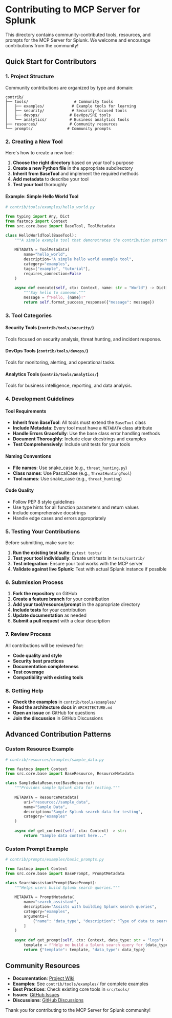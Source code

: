 # Contributing to MCP Server for Splunk

This directory contains community-contributed tools, resources, and prompts for the MCP Server for Splunk. We welcome and encourage contributions from the community!

## Quick Start for Contributors

### 1. Project Structure

Community contributions are organized by type and domain:

```
contrib/
├── tools/                    # Community tools
│   ├── examples/            # Example tools for learning
│   ├── security/            # Security-focused tools
│   ├── devops/             # DevOps/SRE tools
│   └── analytics/          # Business analytics tools
├── resources/              # Community resources
└── prompts/               # Community prompts
```

### 2. Creating a New Tool

Here's how to create a new tool:

1. **Choose the right directory** based on your tool's purpose
2. **Create a new Python file** in the appropriate subdirectory
3. **Inherit from BaseTool** and implement the required methods
4. **Add metadata** to describe your tool
5. **Test your tool** thoroughly

#### Example: Simple Hello World Tool

```python
# contrib/tools/examples/hello_world.py

from typing import Any, Dict
from fastmcp import Context
from src.core.base import BaseTool, ToolMetadata

class HelloWorldTool(BaseTool):
    """A simple example tool that demonstrates the contribution pattern."""
    
    METADATA = ToolMetadata(
        name="hello_world",
        description="A simple hello world example tool",
        category="examples", 
        tags=["example", "tutorial"],
        requires_connection=False
    )
    
    async def execute(self, ctx: Context, name: str = "World") -> Dict[str, Any]:
        """Say hello to someone."""
        message = f"Hello, {name}!"
        return self.format_success_response({"message": message})
```

### 3. Tool Categories

#### Security Tools (`contrib/tools/security/`)
Tools focused on security analysis, threat hunting, and incident response.

#### DevOps Tools (`contrib/tools/devops/`)
Tools for monitoring, alerting, and operational tasks.

#### Analytics Tools (`contrib/tools/analytics/`)
Tools for business intelligence, reporting, and data analysis.

### 4. Development Guidelines

#### Tool Requirements
- **Inherit from BaseTool**: All tools must extend the `BaseTool` class
- **Include Metadata**: Every tool must have a `METADATA` class attribute
- **Handle Errors Gracefully**: Use the base class error handling methods
- **Document Thoroughly**: Include clear docstrings and examples
- **Test Comprehensively**: Include unit tests for your tools

#### Naming Conventions
- **File names**: Use snake_case (e.g., `threat_hunting.py`)
- **Class names**: Use PascalCase (e.g., `ThreatHuntingTool`)
- **Tool names**: Use snake_case (e.g., `threat_hunting`)

#### Code Quality
- Follow PEP 8 style guidelines
- Use type hints for all function parameters and return values
- Include comprehensive docstrings
- Handle edge cases and errors appropriately

### 5. Testing Your Contributions

Before submitting, make sure to:

1. **Run the existing test suite**: `pytest tests/`
2. **Test your tool individually**: Create unit tests in `tests/contrib/`
3. **Test integration**: Ensure your tool works with the MCP server
4. **Validate against live Splunk**: Test with actual Splunk instance if possible

### 6. Submission Process

1. **Fork the repository** on GitHub
2. **Create a feature branch** for your contribution
3. **Add your tool/resource/prompt** in the appropriate directory
4. **Include tests** for your contribution
5. **Update documentation** as needed
6. **Submit a pull request** with a clear description

### 7. Review Process

All contributions will be reviewed for:
- **Code quality and style**
- **Security best practices**
- **Documentation completeness**
- **Test coverage**
- **Compatibility with existing tools**

### 8. Getting Help

- **Check the examples** in `contrib/tools/examples/`
- **Read the architecture docs** in `ARCHITECTURE.md`
- **Open an issue** on GitHub for questions
- **Join the discussion** in GitHub Discussions

## Advanced Contribution Patterns

### Custom Resource Example

```python
# contrib/resources/examples/sample_data.py

from fastmcp import Context
from src.core.base import BaseResource, ResourceMetadata

class SampleDataResource(BaseResource):
    """Provides sample Splunk data for testing."""
    
    METADATA = ResourceMetadata(
        uri="resource://sample_data",
        name="Sample Data",
        description="Sample Splunk search data for testing",
        category="examples"
    )
    
    async def get_content(self, ctx: Context) -> str:
        return "Sample data content here..."
```

### Custom Prompt Example

```python
# contrib/prompts/examples/basic_prompts.py

from fastmcp import Context
from src.core.base import BasePrompt, PromptMetadata

class SearchAssistantPrompt(BasePrompt):
    """Helps users build Splunk search queries."""
    
    METADATA = PromptMetadata(
        name="search_assistant",
        description="Assists with building Splunk search queries",
        category="examples",
        arguments=[
            {"name": "data_type", "description": "Type of data to search for"}
        ]
    )
    
    async def get_prompt(self, ctx: Context, data_type: str = "logs") -> Dict[str, Any]:
        template = f"Help me build a Splunk search query for {data_type}..."
        return {"template": template, "data_type": data_type}
```

## Community Resources

- **Documentation**: [Project Wiki](link-to-wiki)
- **Examples**: See `contrib/tools/examples/` for complete examples
- **Best Practices**: Check existing core tools in `src/tools/`
- **Issues**: [GitHub Issues](link-to-issues)
- **Discussions**: [GitHub Discussions](link-to-discussions)

Thank you for contributing to the MCP Server for Splunk community! 